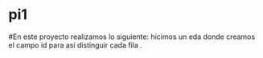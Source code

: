 # pi1
#En este proyecto realizamos lo siguiente:
hicimos un  eda donde creamos el campo id para asi distinguir cada fila .
